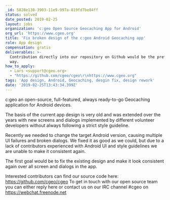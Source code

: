 ```yaml
---
_id: 5828e130-3903-11e9-997a-819fd7be84ff
status: solved
date_posted: 2019-02-25
layout: jobs
organization: 'c:geo Open Source Geocaching App for Android'
org_url: 'https://www.cgeo.org'
title: 'Fix broken design of the c:geo Android Geocaching app'
role: App design
compensation: gratis
deliverables: >-
  Contribution directly into our repository on Github would be the preferred
  way.
how_to_apply:
  - Lars <support@cgeo.org>
  - "https://github.com/cgeo/cgeo\r\nhttps://www.cgeo.org"
tags: 'App design, Android, Geocaching, desgin fix, design rework'
date: '2019-02-25T13:43:34.399Z'
---
```

c:geo an open-source, full-featured, always ready-to-go Geocaching application for Android devices.

The basis of the current app design is very old and was extended over the years with new screens and dialogs implemented by different volunteer developers without always following a strict style guideline.

Recently we needed to change the target Android version, causing multiple UI failures and broken dialogs. We fixed it as good as we could, but due to a lack of contributors experienced with Android UI and style guidelines we are unable to make it consistent again.

The first goal would be to fix the existing design and make it look consistent again over all screen and dialogs in the app.

Interested contributors can find our source code here: https://github.com/cgeo/cgeo
To get in touch with our open source team you can either reply here or contact us on our IRC channel #cgeo on https://webchat.freenode.net
